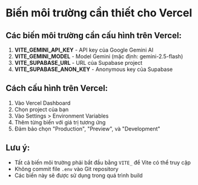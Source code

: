 # Biến môi trường cần thiết cho Vercel

## Các biến môi trường cần cấu hình trên Vercel:

1. **VITE_GEMINI_API_KEY** - API key của Google Gemini AI
2. **VITE_GEMINI_MODEL** - Model Gemini (mặc định: gemini-2.5-flash)
3. **VITE_SUPABASE_URL** - URL của Supabase project
4. **VITE_SUPABASE_ANON_KEY** - Anonymous key của Supabase

## Cách cấu hình trên Vercel:

1. Vào Vercel Dashboard
2. Chọn project của bạn
3. Vào Settings > Environment Variables
4. Thêm từng biến với giá trị tương ứng
5. Đảm bảo chọn "Production", "Preview", và "Development"

## Lưu ý:
- Tất cả biến môi trường phải bắt đầu bằng `VITE_` để Vite có thể truy cập
- Không commit file `.env` vào Git repository
- Các biến này sẽ được sử dụng trong quá trình build
